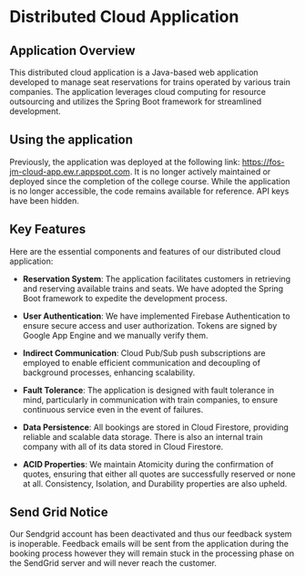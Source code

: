 # Distributed Cloud Application

## Application Overview
This distributed cloud application is a Java-based web application developed to manage seat reservations for trains operated by various train companies. The application leverages cloud computing for resource outsourcing and utilizes the Spring Boot framework for streamlined development.

## Using the application
Previously, the application was deployed at the following link: https://fos-jm-cloud-app.ew.r.appspot.com. It is no longer actively maintained or deployed since the completion of the college course.
While the application is no longer accessible, the code remains available for reference. API keys have been hidden. 


## Key Features
Here are the essential components and features of our distributed cloud application:

- **Reservation System**: The application facilitates customers in retrieving and reserving available trains and seats. We have adopted the Spring Boot framework to expedite the development process.

- **User Authentication**: We have implemented Firebase Authentication to ensure secure access and user authorization. Tokens are signed by Google App Engine and we manually verify them.

- **Indirect Communication**: Cloud Pub/Sub push subscriptions are employed to enable efficient communication and decoupling of background processes, enhancing scalability.

- **Fault Tolerance**: The application is designed with fault tolerance in mind, particularly in communication with train companies, to ensure continuous service even in the event of failures.

- **Data Persistence**: All bookings are stored in Cloud Firestore, providing reliable and scalable data storage. There is also an internal train company with all of its data stored in Cloud Firestore. 

- **ACID Properties**: We maintain Atomicity during the confirmation of quotes, ensuring that either all quotes are successfully reserved or none at all. Consistency, Isolation, and Durability properties are also upheld.
  
## Send Grid Notice
Our Sendgrid account has been deactivated and thus our feedback system is inoperable. Feedback emails will be sent from the application during the booking process however they will remain stuck in the processing phase on the SendGrid server and will never reach the customer.

